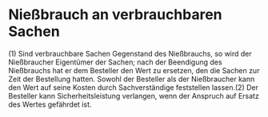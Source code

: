 # Nießbrauch an verbrauchbaren Sachen

(1) Sind verbrauchbare Sachen Gegenstand des Nießbrauchs, so wird der Nießbraucher Eigentümer der Sachen; nach der Beendigung des Nießbrauchs hat er dem Besteller den Wert zu ersetzen, den die Sachen zur Zeit der Bestellung hatten. Sowohl der Besteller als der Nießbraucher kann den Wert auf seine Kosten durch Sachverständige feststellen lassen.(2) Der Besteller kann Sicherheitsleistung verlangen, wenn der Anspruch auf Ersatz des Wertes gefährdet ist. 

